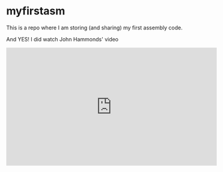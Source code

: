 # myfirstasm
This is a repo where I am storing (and sharing) my first assembly code.

And YES! I did watch John Hammonds' video
<iframe width="560" height="315" src="https://www.youtube.com/embed/HgEGAaYdABA?si=BfReEQ3S9Q0BZ4ZQ" title="YouTube video player" frameborder="0" allow="accelerometer; autoplay; clipboard-write; encrypted-media; gyroscope; picture-in-picture; web-share" referrerpolicy="strict-origin-when-cross-origin" allowfullscreen></iframe>

